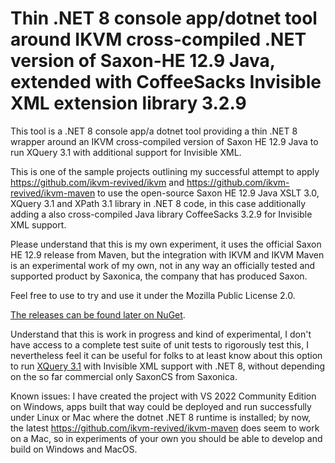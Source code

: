 # Thin .NET 8 console app/dotnet tool around IKVM cross-compiled .NET version of Saxon-HE 12.9 Java, extended with CoffeeSacks Invisible XML extension library 3.2.9
This tool is a .NET 8 console app/a dotnet tool providing a thin .NET 8 wrapper around an IKVM cross-compiled version of Saxon HE 12.9 Java to run XQuery 3.1 with additional support for Invisible XML.

This is one of the sample projects outlining my successful attempt to apply https://github.com/ikvm-revived/ikvm and
https://github.com/ikvm-revived/ikvm-maven to use the open-source Saxon HE 12.9 Java XSLT 3.0, XQuery 3.1 and XPath 3.1 library in .NET 8 code, in this case additionally adding a also cross-compiled Java library CoffeeSacks 3.2.9 for Invisible XML support.

Please understand that this is my own experiment, it uses the official Saxon HE 12.9 release from Maven, but the integration with IKVM and IKVM Maven is an experimental work of my own, not in any way an officially tested and supported product by Saxonica, the company that has produced Saxon.

Feel free to use to try and use it under the Mozilla Public License 2.0. 

[The releases can be found later on NuGet](https://www.nuget.org/packages/SaxonHE12NetIXQuery/).

Understand that this is work in progress and kind of experimental, I don't have access to a complete test suite of unit tests to rigorously test this, I nevertheless feel it can be useful for folks to at least know about this option to run [XQuery 3.1](https://www.w3.org/TR/xquery-31/) with Invisible XML support with .NET 8, without depending on the so far commercial only SaxonCS from Saxonica.

Known issues: I have created the project with VS 2022 Community Edition on Windows, apps built that way could be deployed and run successfully under Linux or Mac where the dotnet .NET 8 runtime is installed; by now, the latest https://github.com/ikvm-revived/ikvm-maven does seem to work on a Mac, so in experiments of your own you should be able to develop and build on Windows and MacOS.